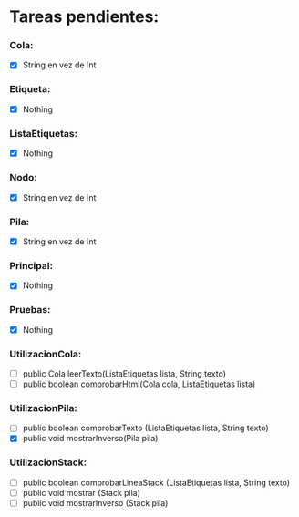 # Tareas pendientes:
### Cola:
- [x] String en vez de Int
### Etiqueta:
- [x] Nothing
### ListaEtiquetas:
- [x] Nothing
### Nodo:
- [x] String en vez de Int
### Pila:
- [x] String en vez de Int
### Principal:
- [x] Nothing
### Pruebas:
- [x] Nothing
### UtilizacionCola:
- [ ] public Cola leerTexto(ListaEtiquetas lista, String texto)
- [ ] public boolean comprobarHtml(Cola cola, ListaEtiquetas lista)
### UtilizacionPila:
- [ ] public boolean comprobarTexto (ListaEtiquetas lista, String texto)
- [x] public void mostrarInverso(Pila pila)
### UtilizacionStack:
- [ ] public boolean comprobarLineaStack (ListaEtiquetas lista, String texto)
- [ ] public void mostrar (Stack <String> pila)
- [ ] public void mostrarInverso (Stack <String> pila)